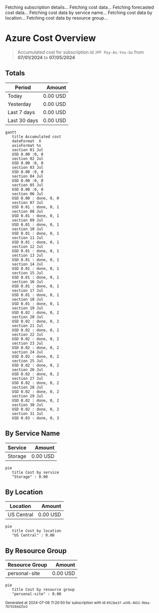 Fetching subscription details...
Fetching cost data...
Fetching forecasted cost data...
Fetching cost data by service name...
Fetching cost data by location...
Fetching cost data by resource group...
# Azure Cost Overview

> Accumulated cost for subscription id `JPF Pay-As-You-Go` from **07/01/2024** to **07/05/2024**

## Totals

|Period|Amount|
|---|---:|
|Today|0.00 USD|
|Yesterday|0.00 USD|
|Last 7 days|0.00 USD|
|Last 30 days|0.00 USD|

```mermaid
gantt
   title Accumulated cost
   dateFormat  X
   axisFormat %s
   section 01 Jul
   USD 0.00 :0, 0
   section 02 Jul
   USD 0.00 :0, 0
   section 03 Jul
   USD 0.00 :0, 0
   section 04 Jul
   USD 0.00 :0, 0
   section 05 Jul
   USD 0.00 :0, 0
   section 06 Jul
   USD 0.00 : done, 0, 0
   section 07 Jul
   USD 0.01 : done, 0, 1
   section 08 Jul
   USD 0.01 : done, 0, 1
   section 09 Jul
   USD 0.01 : done, 0, 1
   section 10 Jul
   USD 0.01 : done, 0, 1
   section 11 Jul
   USD 0.01 : done, 0, 1
   section 12 Jul
   USD 0.01 : done, 0, 1
   section 13 Jul
   USD 0.01 : done, 0, 1
   section 14 Jul
   USD 0.01 : done, 0, 1
   section 15 Jul
   USD 0.01 : done, 0, 1
   section 16 Jul
   USD 0.01 : done, 0, 1
   section 17 Jul
   USD 0.01 : done, 0, 1
   section 18 Jul
   USD 0.01 : done, 0, 1
   section 19 Jul
   USD 0.02 : done, 0, 2
   section 20 Jul
   USD 0.02 : done, 0, 2
   section 21 Jul
   USD 0.02 : done, 0, 2
   section 22 Jul
   USD 0.02 : done, 0, 2
   section 23 Jul
   USD 0.02 : done, 0, 2
   section 24 Jul
   USD 0.02 : done, 0, 2
   section 25 Jul
   USD 0.02 : done, 0, 2
   section 26 Jul
   USD 0.02 : done, 0, 2
   section 27 Jul
   USD 0.02 : done, 0, 2
   section 28 Jul
   USD 0.02 : done, 0, 2
   section 29 Jul
   USD 0.02 : done, 0, 2
   section 30 Jul
   USD 0.02 : done, 0, 2
   section 31 Jul
   USD 0.03 : done, 0, 3
```

## By Service Name

|Service|Amount|
|---|---:|
|Storage|0.00 USD|

```mermaid
pie
   title Cost by service
   "Storage" : 0.00
```

## By Location

|Location|Amount|
|---|---:|
|US Central|0.00 USD|

```mermaid
pie
   title Cost by location
   "US Central" : 0.00
```

## By Resource Group

|Resource Group|Amount|
|---|---:|
|personal-site|0.00 USD|

```mermaid
pie
   title Cost by resource group
   "personal-site" : 0.00
```

<sup>Generated at 2024-07-06 11:20:50 for subscription with id `4913be3f-a345-4652-9bba-767418dd25e3`</sup>
